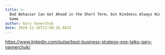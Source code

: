 ```yaml
---
title: >-
  Bad Behavior Can Get Ahead in the Short Term, but Kindness Always Win the
  Game 
author: Gary Vanerchuk
date: 2018-12-10T23:50:16.481Z
---
```

<https://www.linkedin.com/pulse/best-business-strategy-one-talks-gary-vaynerchuk/>
